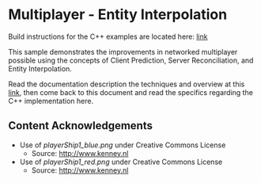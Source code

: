 # Multiplayer - Entity Interpolation

Build instructions for the C++ examples are located here: [link](https://github.com/ProfPorkins/GameTech/blob/master/doc/Multiplayer/Developer-Setup-cpp.md)

This sample demonstrates the improvements in networked multiplayer possible using the concepts of Client Prediction, Server Reconciliation, and Entity Interpolation.

Read the documentation description the techniques and overview at this [link](https://github.com/ProfPorkins/GameTech/blob/master/doc/Multiplayer/Multiplayer-Step-3.md), then come back to this document and read the specifics regarding the C++ implementation here.

## Content Acknowledgements

* Use of *playerShip1_blue.png* under Creative Commons License
  * Source: http://www.kenney.nl
* Use of *playerShip1_red.png* under Creative Commons License
  * Source: http://www.kenney.nl
  